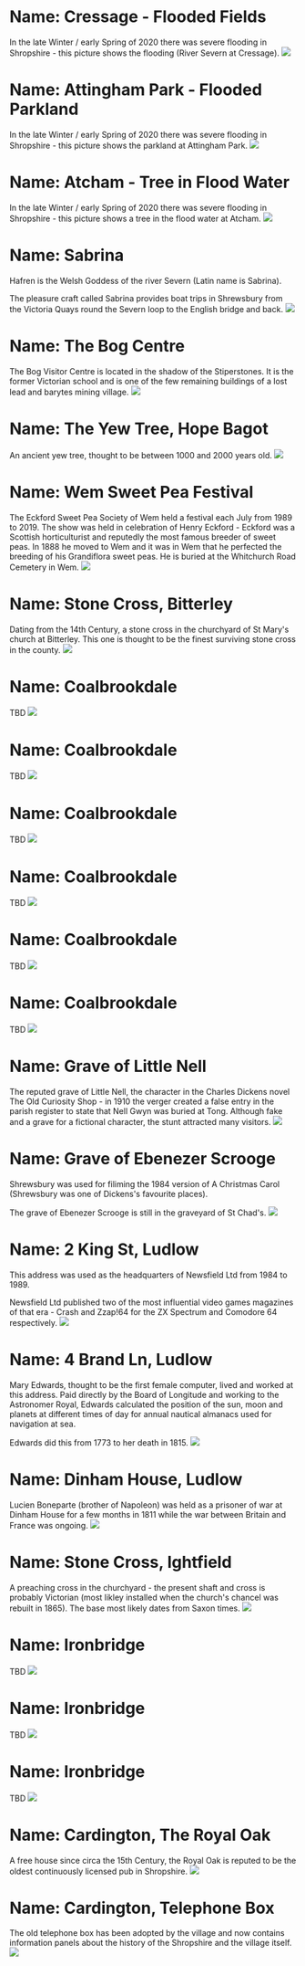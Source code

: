 <!--Type: Item-->
# Name: Cressage - Flooded Fields

In the late Winter / early Spring of 2020 there was severe flooding in Shropshire - this picture shows the flooding (River Severn at Cressage).
![](../1shropshire/assets/images/miscellaneous/2020-03-01_14_24_30_DSC_6652_DxO.jpg)

<!--Type: Item-->
# Name: Attingham Park - Flooded Parkland

In the late Winter / early Spring of 2020 there was severe flooding in Shropshire - this picture shows the parkland at Attingham Park.
![](../1shropshire/assets/images/miscellaneous/2020-03-01_13_28_06_DSC_6572_DxO.jpg)

<!--Type: Item-->
# Name: Atcham - Tree in Flood Water

In the late Winter / early Spring of 2020 there was severe flooding in Shropshire - this picture shows a tree in the flood water at Atcham.
![](../1shropshire/assets/images/miscellaneous/2020-03-01_15_52_51_DSC_6687_DxO_bw.jpg)

<!--Type: Item-->
# Name: Sabrina

Hafren is the Welsh Goddess of the river Severn (Latin name is Sabrina).

The pleasure craft called Sabrina provides boat trips in Shrewsbury from the Victoria Quays round the Severn loop to the English bridge and back.
![](../1shropshire/assets/images/miscellaneous/2013-08-03_16_03_01_DSC_0018_DxO.jpg)

<!--Type: Item-->
# Name: The Bog Centre

The Bog Visitor Centre is located in the shadow of the Stiperstones.  It is the former Victorian school and is one of the few remaining buildings of a lost lead and barytes mining village.
![](../1shropshire/assets/images/miscellaneous/2017-08-25_13_05_45_DSC_1913_DxO.jpg)

<!--Type: Item-->
# Name: The Yew Tree, Hope Bagot

An ancient yew tree, thought to be between 1000 and 2000 years old.
![](../1shropshire/assets/images/miscellaneous/2019-04-19_14_41_53_DSC_4128_DxO.jpg)

<!--Type: Item-->
# Name: Wem Sweet Pea Festival

The Eckford Sweet Pea Society of Wem held a festival each July from 1989 to 2019.  The show was held in celebration of Henry Eckford - Eckford was a Scottish horticulturist and reputedly the most famous breeder of sweet peas.  In 1888 he moved to Wem and it was in Wem that he perfected the breeding of his Grandiflora sweet peas.  He is buried at the Whitchurch Road Cemetery in Wem.
![](../1shropshire/assets/images/miscellaneous/2019-07-21_12_41_12_DSC_4673_DxO.jpg)

<!--Type: Item-->
# Name: Stone Cross, Bitterley

Dating from the 14th Century, a stone cross in the churchyard of St Mary's church at Bitterley.  This one is thought to be the finest surviving stone cross in the county.
![](../1shropshire/assets/images/miscellaneous/2019-08-26_14_13_36_DSC_4874_DxO_L.jpg)

<!--Type: Item-->
# Name: Coalbrookdale

TBD
![](../1shropshire/assets/images/miscellaneous/2019-08-24_15_55_23_DSC_4778_DxO.jpg)

<!--Type: Item-->
# Name: Coalbrookdale

TBD
![](../1shropshire/assets/images/miscellaneous/2019-08-24_15_57_16_DSC_4780_DxO.jpg)

<!--Type: Item-->
# Name: Coalbrookdale

TBD
![](../1shropshire/assets/images/miscellaneous/2019-08-24_16_04_03_DSC_4785_DxO_bw.jpg)

<!--Type: Item-->
# Name: Coalbrookdale

TBD
![](../1shropshire/assets/images/miscellaneous/2019-08-24_16_04_53_DSC_4787_DxO_bw.jpg)

<!--Type: Item-->
# Name: Coalbrookdale

TBD
![](../1shropshire/assets/images/miscellaneous/2019-08-24_16_19_05_DSC_4800_DxO.jpg)

<!--Type: Item-->
# Name: Coalbrookdale

TBD
![](../1shropshire/assets/images/miscellaneous/2019-08-24_16_23_46_DSC_4812_DxO_bw.jpg)

<!--Type: Item-->
# Name: Grave of Little Nell

The reputed grave of Little Nell, the character in the Charles Dickens novel The Old Curiosity Shop - in 1910 the verger created a false entry in the parish register to state that Nell Gwyn was buried at Tong.  Although fake and a grave for a fictional character, the stunt attracted many visitors.
![](../1shropshire/assets/images/miscellaneous/2019-09-01_14_14_55_DSC_5037_DxO.jpg)

<!--Type: Item-->
# Name: Grave of Ebenezer Scrooge

Shrewsbury was used for filiming the 1984 version of A Christmas Carol (Shrewsbury was one of Dickens's favourite places).

The grave of Ebenezer Scrooge is still in the graveyard of St Chad's.
![](../1shropshire/assets/images/miscellaneous/2019-12-22_11_24_04_IMG_6198.jpg)

<!--Type: Item-->
# Name: 2 King St, Ludlow

This address was used as the headquarters of Newsfield Ltd from 1984 to 1989.

Newsfield Ltd published two of the most influential video games magazines of that era - Crash and Zzap!64 for the ZX Spectrum and Comodore 64 respectively. 
![](../1shropshire/assets/images/miscellaneous/2020-01-04_13_42_29_DSC_6064_DxO.jpg)

<!--Type: Item-->
# Name: 4 Brand Ln, Ludlow

Mary Edwards, thought to be the first female computer, lived and worked at this address.  Paid directly by the Board of Longitude and working to the Astronomer Royal, Edwards calculated the position of the sun, moon and planets at different times of day for annual nautical almanacs used for navigation at sea.

Edwards did this from 1773 to her death in 1815.
![](../1shropshire/assets/images/miscellaneous/2020-01-04_13_49_43_DSC_6073_DxO.jpg)

<!--Type: Item-->
# Name: Dinham House, Ludlow

Lucien Boneparte (brother of Napoleon) was held as a prisoner of war at Dinham House for a few months in 1811 while the war between Britain and France was ongoing.
![](../1shropshire/assets/images/miscellaneous/2020-01-04_13_59_49_DSC_6082_DxO_bw.jpg)

<!--Type: Item-->
# Name: Stone Cross, Ightfield

A preaching cross in the churchyard - the present shaft and cross is probably Victorian (most likley installed when the church's chancel was rebuilt in 1865).  The base most likely dates from Saxon times.
![](../1shropshire/assets/images/miscellaneous/2019-12-21_14_47_24_DSC_6020_DxO_bw.jpg)

<!--Type: Item-->
# Name: Ironbridge

TBD
![](../1shropshire/assets/images/miscellaneous/2020-01-12_12_00_59_DSC_6160_DxO.jpg)

<!--Type: Item-->
# Name: Ironbridge

TBD
![](../1shropshire/assets/images/miscellaneous/2020-01-12_12_13_32_DSC_6175_DxO.jpg)

<!--Type: Item-->
# Name: Ironbridge

TBD
![](../1shropshire/assets/images/miscellaneous/2020-01-12_12_20_18_DSC_6179_DxO.jpg)

<!--Type: Item-->
# Name: Cardington, The Royal Oak

A free house since circa the 15th Century, the Royal Oak is reputed to be the oldest continuously licensed pub in Shropshire.
![](../1shropshire/assets/images/miscellaneous/2020-02-08_11_51_31_DSC_6343_DxO.jpg)

<!--Type: Item-->
# Name: Cardington, Telephone Box

The old telephone box has been adopted by the village and now contains information panels about the history of the Shropshire and the village itself.
![](../1shropshire/assets/images/miscellaneous/2020-02-08_12_45_11_DSC_6395_DxO.jpg)
